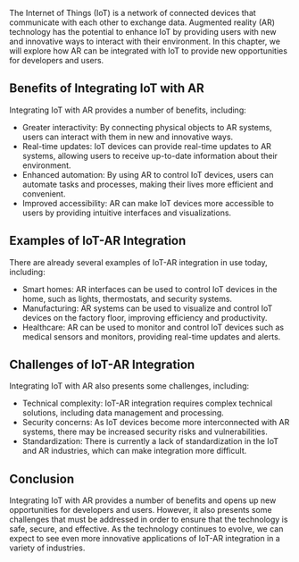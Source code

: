 
The Internet of Things (IoT) is a network of connected devices that communicate with each other to exchange data. Augmented reality (AR) technology has the potential to enhance IoT by providing users with new and innovative ways to interact with their environment. In this chapter, we will explore how AR can be integrated with IoT to provide new opportunities for developers and users.

Benefits of Integrating IoT with AR
-----------------------------------

Integrating IoT with AR provides a number of benefits, including:

* Greater interactivity: By connecting physical objects to AR systems, users can interact with them in new and innovative ways.
* Real-time updates: IoT devices can provide real-time updates to AR systems, allowing users to receive up-to-date information about their environment.
* Enhanced automation: By using AR to control IoT devices, users can automate tasks and processes, making their lives more efficient and convenient.
* Improved accessibility: AR can make IoT devices more accessible to users by providing intuitive interfaces and visualizations.

Examples of IoT-AR Integration
------------------------------

There are already several examples of IoT-AR integration in use today, including:

* Smart homes: AR interfaces can be used to control IoT devices in the home, such as lights, thermostats, and security systems.
* Manufacturing: AR systems can be used to visualize and control IoT devices on the factory floor, improving efficiency and productivity.
* Healthcare: AR can be used to monitor and control IoT devices such as medical sensors and monitors, providing real-time updates and alerts.

Challenges of IoT-AR Integration
--------------------------------

Integrating IoT with AR also presents some challenges, including:

* Technical complexity: IoT-AR integration requires complex technical solutions, including data management and processing.
* Security concerns: As IoT devices become more interconnected with AR systems, there may be increased security risks and vulnerabilities.
* Standardization: There is currently a lack of standardization in the IoT and AR industries, which can make integration more difficult.

Conclusion
----------

Integrating IoT with AR provides a number of benefits and opens up new opportunities for developers and users. However, it also presents some challenges that must be addressed in order to ensure that the technology is safe, secure, and effective. As the technology continues to evolve, we can expect to see even more innovative applications of IoT-AR integration in a variety of industries.
